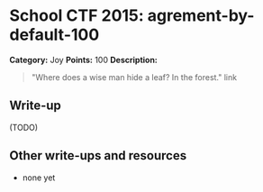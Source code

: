 # School CTF 2015: agrement-by-default-100

**Category:** Joy
**Points:** 100
**Description:**

> "Where does a wise man hide a leaf? In the forest." link

## Write-up

(TODO)

## Other write-ups and resources

* none yet
